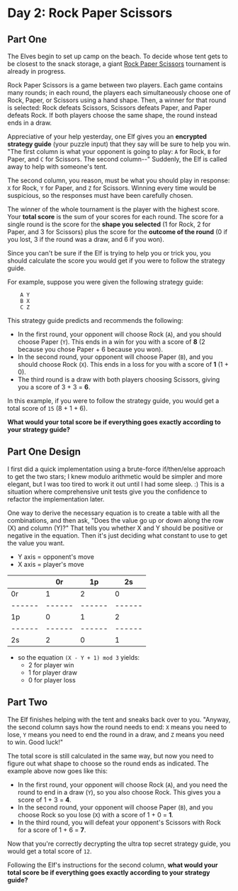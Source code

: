 # Day 2: Rock Paper Scissors

## Part One

The Elves begin to set up camp on the beach. To decide whose tent gets
to be closest to the snack storage, a giant [Rock Paper
Scissors](https://en.wikipedia.org/wiki/Rock_paper_scissors) tournament
is already in progress.

Rock Paper Scissors is a game between two players. Each game contains
many rounds; in each round, the players each simultaneously choose one
of Rock, Paper, or Scissors using a hand shape. Then, a winner for that
round is selected: Rock defeats Scissors, Scissors defeats Paper, and
Paper defeats Rock. If both players choose the same shape, the round
instead ends in a draw.

Appreciative of your help yesterday, one Elf gives you an **encrypted
strategy guide** (your puzzle input) that they say will be sure to help
you win. "The first column is what your opponent is going to play: `A`
for Rock, `B` for Paper, and `C` for Scissors. The second column--"
Suddenly, the Elf is called away to help with someone's tent.

The second column, you reason, must be what you should play in response:
`X` for Rock, `Y` for Paper, and `Z` for Scissors. Winning every time
would be suspicious, so the responses must have been carefully chosen.

The winner of the whole tournament is the player with the highest score.
Your **total score** is the sum of your scores for each round. The score
for a single round is the score for the **shape you selected** (1 for
Rock, 2 for Paper, and 3 for Scissors) plus the score for the **outcome
of the round** (0 if you lost, 3 if the round was a draw, and 6 if you
won).

Since you can't be sure if the Elf is trying to help you or trick you,
you should calculate the score you would get if you were to follow the
strategy guide.

For example, suppose you were given the following strategy guide:

```
    A Y
    B X
    C Z
```

This strategy guide predicts and recommends the following:

-   In the first round, your opponent will choose Rock (`A`), and you
    should choose Paper (`Y`). This ends in a win for you with a score
    of **8** (2 because you chose Paper + 6 because you won).
-   In the second round, your opponent will choose Paper (`B`), and you
    should choose Rock (`X`). This ends in a loss for you with a score
    of **1** (1 + 0).
-   The third round is a draw with both players choosing Scissors,
    giving you a score of 3 + 3 = **6**.

In this example, if you were to follow the strategy guide, you would get
a total score of `15` (8 + 1 + 6).

**What would your total score be if everything goes exactly according to
your strategy guide?**

## Part One Design

I first did a quick implementation using a brute-force if/then/else
approach to get the two stars; I knew modulo arithmetic would be
simpler and more elegant, but I was too tired to work it out until
I had some sleep. :) This is a situation where comprehensive unit
tests give you the confidence to refactor the implementation later.

One way to derive the necessary equation is to create a table with all
the combinations, and then ask, "Does the value go up or down along
the row (X) and column (Y)?" That tells you whether X and Y should
be positive or negative in the equation. Then it's just deciding what
constant to use to get the value you want.

- Y axis = opponent's move
- X axis = player's move

|      |  0r  |  1p  |  2s  |
|------|------|------|------|
|  0r  |   1  |   2  |   0  |
|------|------|------|------|
|  1p  |   0  |   1  |   2  |
|------|------|------|------|
|  2s  |   2  |   0  |   1  |

- so the equation `(X - Y + 1) mod 3` yields:
  - 2 for player win
  - 1 for player draw
  - 0 for player loss

## Part Two

The Elf finishes helping with the tent and sneaks back over to you.
"Anyway, the second column says how the round needs to end: `X` means
you need to lose, `Y` means you need to end the round in a draw, and `Z`
means you need to win. Good luck!"

The total score is still calculated in the same way, but now you need to
figure out what shape to choose so the round ends as indicated. The
example above now goes like this:

-   In the first round, your opponent will choose Rock (`A`), and you
    need the round to end in a draw (`Y`), so you also choose Rock. This
    gives you a score of 1 + 3 = **4**.
-   In the second round, your opponent will choose Paper (`B`), and you
    choose Rock so you lose (`X`) with a score of 1 + 0 = **1**.
-   In the third round, you will defeat your opponent's Scissors with
    Rock for a score of 1 + 6 = **7**.

Now that you're correctly decrypting the ultra top secret strategy
guide, you would get a total score of `12`.

Following the Elf's instructions for the second column, **what would your
total score be if everything goes exactly according to your strategy
guide?**
